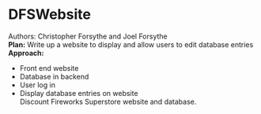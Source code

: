 # DFSWebsite
Authors: Christopher Forsythe and Joel Forsythe  
**Plan:** Write up a website to display and allow users to edit database entries  
**Approach:**
- Front end website  
- Database in backend
- User log in
- Display database entries on website  
Discount Fireworks Superstore website and database.  
